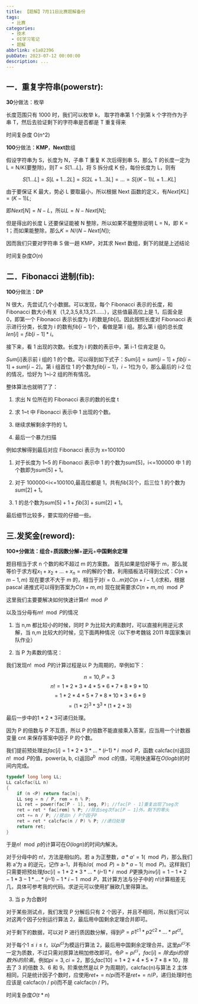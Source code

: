 ```yaml
---
title: 【题解】7月11日比赛题解备份
tags:
  - 比赛
categories:
  - 技术
  - OI学习笔记
  - 题解
abbrlink: e1a02396
pubDate: 2023-07-12 00:00:00
description: ...
---
```


## **一．重复字符串**(powerstr):

**30**分做法：枚举

长度范围只有 1000 时，我们可以枚举 k， 取字符串第 1 个到第 k 个字符作为子串 T，然后去验证剩下的字符串是否都是 T 重复得来

时间复杂度 O(n^2)

**100**分做法：**KMP**，**Next**数组

假设字符串为 S，长度为 N，子串 T 重复 K 次后得到串 S，那么 T 的长度一定为 L = N/K(要整除)，则$T = S[1...L]$，将 S 拆分成 K 份，每份长度为 L，则有

$$S[1...L] = S[L+1...2L] = S[2L+1...3L] = ... = S[(K-1)L+1...KL]$$

由于要保证 K 最大，势必 L 要取最小，所以根据 Next 函数的定义，有$Next[KL] = (K-1)L;$

即$Next[N] = N - L$，所以$L = N - Next[N];$

但是得出的长度 L 还要保证能被 N 整除，所以如果不能整除说明 L = N，即 K = 1；而如果能整除，那么$K = N / (N - Next[N]);$

因而我们只要对字符串 S 做一趟 KMP，对其求 Next 数组，剩下的就是上述结论

时间复杂度$O(n)$

## 二．Fibonacci 进制(fib):

**100**分做法：**DP**

N 很大，先尝试几个小数据。可以发现，每个 Fibonacci 表示的长度，和 Fibonacci 数大小有关（1,2,3,5,8,13,21……），这些值最高位上是 1，后面全是 0，即第一个 Fibonacci 表示长度为 i 的数是$fib[i]$。因此按照长度对 Fibonacci 表示进行分类，长度为 i 的数有$fib[i-1]$个，看做是第 i 组。那么第 i 组的总长度$len[i] = fib[i-1]*i$。

接下来，看 1 出现的次数。长度为 i 的数的表示中，第 i-1 位肯定是 0。

$Sum[i]$表示前 i 组的 1 的个数。可以得到如下式子：$Sum[i]=sum[i-1]+fib[i-1]+sum[i-2]$。第 i 组首位 1 的个数为$fib[i-1]$，$i-1$位为 0，那么最后的 i-2 位的情况，恰好为 1~i-2 组的所有情况。

整体算法也就明了了：

1. 求出 N 位所在的 Fibonacci 表示的数的长度 t

2. 求 1~t 中 Fibonacci 表示中 1 出现的个数。

3. 继续求解剩余字符的 1。

4. 最后一个暴力扫描

例如求解得到最后对应 Fibonacci 表示为 x=100100

1. 对于长度为 1~5 的 Fibonacci 表示中 1 的个数为$sum[5]$，i<=100000 中 1 的个数即为$sum[5]+1$。

2. 对于 100000<i<=100100,最高位都是 1，共有$fib[3]$个，后三位 1 的个数为$sum[2]+1$。

3. 1 的总个数为$sum[5]+1+fib[3]+sum[2]+1$。

最后细节比较多，要实现的仔细一些。

## 三.发奖金(reword):

**100\*分做法：组合**+**质因数分解**+**逆元**+**中国剩余定理**

题目相当于求 n 个数的和不超过 m 的方案数。
首先如果是恰好等于 m，那么就等价于求方程$x_{1} + x_{2} + ... + x_{n} = m$的解的个数，利用插板法可得到公式：$C(n + m - 1, m)$
现在要求不大于 m 的，相当于对$i = 0 ... m$对$C(n + i - 1, i)$求和，根据 pascal 递推式可以得到答案为$C(n + m, m)$
现在就需要求$C(n + m, m) \mod P$

这里我们主要要解决如何快速计算$n! \mod P$

以及当分母有$m! \mod P$的情况

1. 当 n,m 都比较小的时候，同时 P 为比较大的素数时，可以直接利用逆元求解，当 n,m 比较大的时候，见下面两种情况（以下参考魏铭 2011 年国家集训队作业）

2. 当 P 为素数的情况：

我们发现$n! \mod P$的计算过程是以 P 为周期的，举例如下：

$$n = 10, P = 3$$
$$n! = 1 * 2 * 3 * 4 * 5 * 6 * 7 * 8 * 9 * 10$$
$$= 1 * 2 * 4 * 5 * 7 * 8 * 10 *  3 * 6 * 9$$
$$= (1 * 2)^3 * 3^3 * (1 * 2 * 3)$$

最后一步中的$1 * 2 *3$可递归处理。

因为 P 的倍数与 P 不互质，所以 P 的倍数不能直接乘入答案，应当用一个计数器变量 cnt 来保存答案中因子 P 的个数。

我们提前预处理出$fac[i] = 1 * 2 * 3 * … * (i – 1) * i \mod P$，函数 calcfac(n)返回$n! \mod P$的值，power(a, b, c)返回$a^b \mod c$的值，可用快速幂在$O(logb)$的时间内完成。

```cpp
typedef long long LL;
LL calcfac(LL n)
{
    if (n <P) return fac[n];
    LL seg = n / P, rem = n % P;
    LL ret = power(fac[P - 1], seg, P); //fac[P - 1]重复出现了seg次
    ret = ret * fac[rem] % P; //除去seg次fac[P – 1]外，剩下的零头
    cnt += n / P; //提出n / P个因子P
    ret = ret * calcfac(n / P) % P; //递归处理
    return ret;
}
```

于是$n! \mod p$的计算可在$O(logn)$的时间内解决。

对于分母中的 n!，方法是相似的。若 a 为正整数，$a * a’ = 1(\mod P)$，那么我们称 a’为 a 的逆元，记作 a-1，并有$b / a(\mod P) = b * a-1(\mod P)$。这样我们只需要把预处理$fac[i] = 1 * 2 * 3 * … * (i – 1) * i \mod P$更换为$inv[i] = 1-1 * 2-1 * 3-1* … * (i – 1) -1 * i-1 \mod P$，其计算方法与分子中的 n!计算相差无几，具体可参考我的代码。求逆元可以使用扩展欧几里得算法。

3. 当 p 为合数时

对于某些测试点，我们发现 P 分解后只有 2 个因子，并且不相同，所以我们可以对这两个因子分别运行算法 2，最后用中国剩余定理合并即可。

对于剩下的数据，可以对 P 进行质因数分解，得到$P = p1^{c1} * p2^{c2} * … * pt^{ct}$。

对于每个$1≤i≤t$，以$pi^{ci}$为模运行算法 2，最后用中国剩余定理合并。这里$pi^{ci}$不一定为质数，不过只需对原算法稍加修改即可。令$P = pi^{ci}$，$fac[i] = 除去pi的倍数外i的阶乘$。例如$pi = 3,ci = 2$，那么$fac[10] = 1 * 2 * 4 * 5 * 7 * 8 * 10$，除去了 3 的倍数 3、6 和 9。阶乘依然是以 P 为周期的，calcfac(n)与算法 2 主体相同，只是统计因子个数时，应使用$ret += n / pi$而不是$ret += n / P$，递归处理时也应该是 calcfac(n / pi)而不是 calcfac(n / P)。

时间复杂度$O(t * n)$
